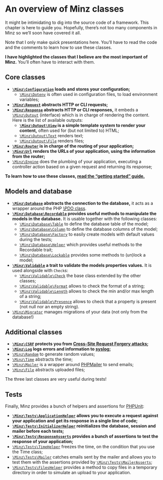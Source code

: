 # An overview of Minz classes

It might be intimidating to dig into the source code of a framework. This
chapter is here to guide you. Hopefully, there’s not too many components in
Minz so we’ll soon have covered it all.

Note that I only make quick presentations here. You’ll have to read the code
and the comments to learn how to use these classes.

**I have highlighted the classes that I believe are the most important of
Minz.** You’ll often have to interact with them.

## Core classes

- **[`\Minz\Configuration`](/src/Configuration.php) loads and stores your
  configuration;**
    - [`\Minz\Dotenv`](/src/Dotenv.php) is often used in configuration files,
      to load environment variables;
- **[`\Minz\Request`](/src/Request.php) abstracts HTTP or CLI requests;**
- **[`\Minz\Response`](/src/Response.php) abstracts HTTP or CLI responses,** it
  embeds a [`\Minz\Output`](/src/Output.php) (interface) which is in charge of
  rendering the content. Here is the list of available outputs:
    - **[`\Minz\Output\View`](/src/Output/View.php) is a simple template system to render your content,**
      often used for (but not limited to) HTML;
    - [`\Minz\Output\Text`](/src/Output/Text.php) renders text;
    - [`\Minz\Output\File`](/src/Output/File.php) renders files;
- **[`\Minz\Router`](/src/Router.php) is in charge of the routing of your
  application;**
- **[`\Minz\Url`](/src/Url.php) renders the URLs of your application, using the
  information from the router;**
- [`\Minz\Engine`](/src/Engine.php) does the plumbing of your application,
  executing a controller action based on a given request and returning its
  response;

**To learn how to use these classes, [read the “getting started” guide.](/docs/getting_started.md)**

## Models and database

- **[`\Minz\Database`](/src/Database.php) abstracts the connection to the
  database,** it acts as a wrapper around the PHP [\PDO class](https://www.php.net/manual/book.pdo.php).
- **[`\Minz\Database\Recordable`](/src/Database/Recordable.php) provides useful
  methods to manipulate the models in the database.** It is usable together with
  the following classes:
    - [`\Minz\Database\Table`](/src/Database/Table.php) to define the database
      table of the model;
    - [`\Minz\Database\Column`](/src/Database/Column.php) to define the
      database columns of the model;
    - [`\Minz\Database\Factory`](/src/Database/Factory.php) to easily create
      models with default values during the tests;
    - [`\Minz\Database\Helper`](/src/Database/Helper.php) which provides useful
      methods to the Recordable trait;
    - [`\Minz\Database\Lockable`](/src/Database/Lockable.php) provides some
      methods to (un)lock a model;
- **[`\Minz\Validable`](/src/Validable.php) a trait to validate the models
  properties values.** It is used alongside with `Check`s:
    - [`\Minz\Validable\Check`](/src/Validable/Check.php) the base class
      extended by the other classes;
    - [`\Minz\Validable\Format`](/src/Validable/Format.php) allows to check the
      format of a string;
    - [`\Minz\Validable\Length`](/src/Validable/Length.php) allows to check the
      min and/or max length of a string;
    - [`\Minz\Validable\Presence`](/src/Validable/Presence.php) allows to check
      that a property is present (not null nor an empty string).
- [`\Minz\Migrator`](/src/Migrator.php) manages migrations of your data (not
  only from the database!)

## Additional classes

- **[`\Minz\CSRF`](/src/CSRF.php) protects you from [Cross-Site Request
  Forgery attacks](https://en.wikipedia.org/wiki/Cross-site_request_forgery);**
- **[`\Minz\Log`](/src/Log.php) logs errors and information to [syslog](https://en.wikipedia.org/wiki/Syslog);**
- [`\Minz\Random`](/src/Random.php) to generate random values;
- [`\Minz\Time`](/src/Time.php) abstracts the time;
- [`\Minz\Mailer`](/src/Mailer.php) is a wrapper around [PHPMailer](/lib/PHPMailer)
  to send emails;
- [`\Minz\File`](/src/File.php) abstracts uploaded files;

The three last classes are very useful during tests!

## Tests

Finally, Minz provides a bunch of helpers and assertions for [PHPUnit](https://phpunit.readthedocs.io/):

- **[`\Minz\Tests\ApplicationHelper`](/src/Tests/ApplicationHelper.php) allows
  you to execute a request against your application and get its response in a
  single line of code;**
- **[`\Minz\Tests\InitializerHelper`](/src/Tests/InitializerHelper.php)
  reinitializes the database, session and mailer before each tests;**
- **[`\Minz\Tests\ResponseAsserts`](/src/Tests/ResponseAsserts.php) provides a
  bunch of assertions to test the response of your application;**
- [`\Minz\Tests\TimeHelper`](/src/Tests/TimeHelper.php) freezes the time, on
  the condition that you use the Time class;
- [`\Minz\Tests\Mailer`](/src/Tests/Mailer.php) catches emails sent by the
  mailer and allows you to test them with the assertions provided by
  [`\Minz\Tests\MailerAsserts`](/src/Tests/MailerAsserts.php);
- [`\Minz\Tests\FilesHelper`](/src/Tests/FilesHelper.php) provides a method to
  copy files in a temporary directory in order to simulate an upload to your
  application.
